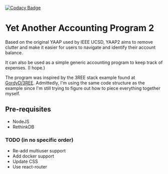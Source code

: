[![Codacy Badge](https://api.codacy.com/project/badge/grade/81b2911509144804a1b6ea5feea09c2c)](https://www.codacy.com/app/r2dkenny/YAAP2)

# Yet Another Accounting Program 2

Based on the original YAAP used by IEEE UCSD, YAAP2 aims to remove clutter and make it easier for users to navigate and identify their account balance.

It can also be used as a simple generic accounting program to keep track of expenses. (I hope.)

The program was inspired by the 3REE stack example found at [GordyD/3REE](https://github.com/GordyD/3ree). Admittedly, I'm using the same code structure as the example since I'm still trying to figure out how to piece everything together myself.

## Pre-requisites

- NodeJS
- RethinkDB

### TODO (in no specific order)

- Re-add multiuser support
- Add docker support
- Update CSS
- Use react-router
